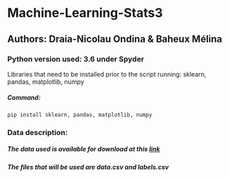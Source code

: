 # Machine-Learning-Stats3
## Authors: Draia-Nicolau Ondina & Baheux Mélina

### Python version used: 3.6 under Spyder

Libraries that need to be installed prior to the script running: sklearn, pandas, matplotlib, numpy
##### Command: 
```
pip install sklearn, pandas, matplotlib, numpy
```

### Data description: 
##### The data used is available for download at this [link](https://archive.ics.uci.edu/ml/datasets/gene+expression+cancer+RNA-Seq)
##### The files that will be used are data.csv and labels.csv
